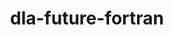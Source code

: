 ---
title: "dla-future-fortran"
layout: cache
categories: [package, develop]
meta: {"versions": ["0.2.0"], "compilers": ["gcc@=11.4.0"], "oss": ["ubuntu22.04"], "platforms": ["linux"], "targets": ["neoverse_v1", "neoverse_v2", "x86_64_v3"], "stacks": ["e4s", "e4s-neoverse-v2", "e4s-neoverse_v1", "root"], "num_specs": 21, "num_specs_by_stack": {"e4s-neoverse_v1": 3, "root": 21, "e4s-neoverse-v2": 9, "e4s": 9}}
spec_details: [{"hash": "ayquvi2webuqkqgenqg3pxx4apwa7iw6", "compiler": "gcc@=11.4.0", "versions": ["0.2.0"], "os": "ubuntu22.04", "platform": "linux", "target": "neoverse_v1", "variants": ["build_system=cmake", "build_type=Release", "generator=ninja", "~ipo", "+shared", "~test"], "stacks": ["e4s-neoverse_v1", "root"], "size": "-", "tarball": "https://binaries.spack.io/develop/build_cache/linux-ubuntu22.04-neoverse_v1/gcc-11.4.0/dla-future-fortran-0.2.0/linux-ubuntu22.04-neoverse_v1-gcc-11.4.0-dla-future-fortran-0.2.0-ayquvi2webuqkqgenqg3pxx4apwa7iw6.spack"}, {"hash": "w2erhb775suh6yfipvzt6xmlk6e7uzfa", "compiler": "gcc@=11.4.0", "versions": ["0.2.0"], "os": "ubuntu22.04", "platform": "linux", "target": "neoverse_v1", "variants": ["build_system=cmake", "build_type=Release", "generator=ninja", "~ipo", "+shared", "~test"], "stacks": ["e4s-neoverse_v1", "root"], "size": "-", "tarball": "https://binaries.spack.io/develop/build_cache/linux-ubuntu22.04-neoverse_v1/gcc-11.4.0/dla-future-fortran-0.2.0/linux-ubuntu22.04-neoverse_v1-gcc-11.4.0-dla-future-fortran-0.2.0-w2erhb775suh6yfipvzt6xmlk6e7uzfa.spack"}, {"hash": "xwjqs5c2a5crvgwsqg4ylj7pcp7tnwzt", "compiler": "gcc@=11.4.0", "versions": ["0.2.0"], "os": "ubuntu22.04", "platform": "linux", "target": "neoverse_v1", "variants": ["build_system=cmake", "build_type=Release", "generator=ninja", "~ipo", "+shared", "~test"], "stacks": ["e4s-neoverse_v1", "root"], "size": "-", "tarball": "https://binaries.spack.io/develop/build_cache/linux-ubuntu22.04-neoverse_v1/gcc-11.4.0/dla-future-fortran-0.2.0/linux-ubuntu22.04-neoverse_v1-gcc-11.4.0-dla-future-fortran-0.2.0-xwjqs5c2a5crvgwsqg4ylj7pcp7tnwzt.spack"}, {"hash": "mnejqrxrfjb72c3cqpp232vsvpbta6bq", "compiler": "gcc@=11.4.0", "versions": ["0.2.0"], "os": "ubuntu22.04", "platform": "linux", "target": "neoverse_v2", "variants": ["build_system=cmake", "build_type=Release", "generator=ninja", "~ipo", "+shared", "~test"], "stacks": ["e4s-neoverse-v2", "root"], "size": "-", "tarball": "https://binaries.spack.io/develop/build_cache/linux-ubuntu22.04-neoverse_v2/gcc-11.4.0/dla-future-fortran-0.2.0/linux-ubuntu22.04-neoverse_v2-gcc-11.4.0-dla-future-fortran-0.2.0-mnejqrxrfjb72c3cqpp232vsvpbta6bq.spack"}, {"hash": "xucoz4vzwtivj23qpcvsvwoqymo6gq5u", "compiler": "gcc@=11.4.0", "versions": ["0.2.0"], "os": "ubuntu22.04", "platform": "linux", "target": "neoverse_v2", "variants": ["build_system=cmake", "build_type=Release", "generator=ninja", "~ipo", "+shared", "~test"], "stacks": ["e4s-neoverse-v2", "root"], "size": "-", "tarball": "https://binaries.spack.io/develop/build_cache/linux-ubuntu22.04-neoverse_v2/gcc-11.4.0/dla-future-fortran-0.2.0/linux-ubuntu22.04-neoverse_v2-gcc-11.4.0-dla-future-fortran-0.2.0-xucoz4vzwtivj23qpcvsvwoqymo6gq5u.spack"}, {"hash": "yg6b2i4q6zrib7o54e7ulvjycxb5dq2h", "compiler": "gcc@=11.4.0", "versions": ["0.2.0"], "os": "ubuntu22.04", "platform": "linux", "target": "neoverse_v2", "variants": ["build_system=cmake", "build_type=Release", "generator=ninja", "~ipo", "+shared", "~test"], "stacks": ["e4s-neoverse-v2", "root"], "size": "-", "tarball": "https://binaries.spack.io/develop/build_cache/linux-ubuntu22.04-neoverse_v2/gcc-11.4.0/dla-future-fortran-0.2.0/linux-ubuntu22.04-neoverse_v2-gcc-11.4.0-dla-future-fortran-0.2.0-yg6b2i4q6zrib7o54e7ulvjycxb5dq2h.spack"}, {"hash": "4em3l4jx5clzgj4zethmwuxpi6n4tlc3", "compiler": "gcc@=11.4.0", "versions": ["0.2.0"], "os": "ubuntu22.04", "platform": "linux", "target": "neoverse_v2", "variants": ["build_system=cmake", "build_type=Release", "generator=ninja", "~ipo", "+shared", "~test"], "stacks": ["e4s-neoverse-v2", "root"], "size": "-", "tarball": "https://binaries.spack.io/develop/build_cache/linux-ubuntu22.04-neoverse_v2/gcc-11.4.0/dla-future-fortran-0.2.0/linux-ubuntu22.04-neoverse_v2-gcc-11.4.0-dla-future-fortran-0.2.0-4em3l4jx5clzgj4zethmwuxpi6n4tlc3.spack"}, {"hash": "erpvlr7oh52xkhrj3htwnbny5tkpbcpu", "compiler": "gcc@=11.4.0", "versions": ["0.2.0"], "os": "ubuntu22.04", "platform": "linux", "target": "neoverse_v2", "variants": ["build_system=cmake", "build_type=Release", "generator=ninja", "~ipo", "+shared", "~test"], "stacks": ["e4s-neoverse-v2", "root"], "size": "-", "tarball": "https://binaries.spack.io/develop/build_cache/linux-ubuntu22.04-neoverse_v2/gcc-11.4.0/dla-future-fortran-0.2.0/linux-ubuntu22.04-neoverse_v2-gcc-11.4.0-dla-future-fortran-0.2.0-erpvlr7oh52xkhrj3htwnbny5tkpbcpu.spack"}, {"hash": "ljlvsvf76oytz5srywraqk4y6ehpl5tq", "compiler": "gcc@=11.4.0", "versions": ["0.2.0"], "os": "ubuntu22.04", "platform": "linux", "target": "neoverse_v2", "variants": ["build_system=cmake", "build_type=Release", "generator=ninja", "~ipo", "+shared", "~test"], "stacks": ["e4s-neoverse-v2", "root"], "size": "-", "tarball": "https://binaries.spack.io/develop/build_cache/linux-ubuntu22.04-neoverse_v2/gcc-11.4.0/dla-future-fortran-0.2.0/linux-ubuntu22.04-neoverse_v2-gcc-11.4.0-dla-future-fortran-0.2.0-ljlvsvf76oytz5srywraqk4y6ehpl5tq.spack"}, {"hash": "6yfwtxuunzhxqivpdesyoqujvok6whil", "compiler": "gcc@=11.4.0", "versions": ["0.2.0"], "os": "ubuntu22.04", "platform": "linux", "target": "neoverse_v2", "variants": ["build_system=cmake", "build_type=Release", "generator=ninja", "~ipo", "+shared", "~test"], "stacks": ["e4s-neoverse-v2", "root"], "size": "-", "tarball": "https://binaries.spack.io/develop/build_cache/linux-ubuntu22.04-neoverse_v2/gcc-11.4.0/dla-future-fortran-0.2.0/linux-ubuntu22.04-neoverse_v2-gcc-11.4.0-dla-future-fortran-0.2.0-6yfwtxuunzhxqivpdesyoqujvok6whil.spack"}, {"hash": "wj6252o6tekiusevvhqjulq625z4oi62", "compiler": "gcc@=11.4.0", "versions": ["0.2.0"], "os": "ubuntu22.04", "platform": "linux", "target": "neoverse_v2", "variants": ["build_system=cmake", "build_type=Release", "generator=ninja", "~ipo", "+shared", "~test"], "stacks": ["e4s-neoverse-v2", "root"], "size": "-", "tarball": "https://binaries.spack.io/develop/build_cache/linux-ubuntu22.04-neoverse_v2/gcc-11.4.0/dla-future-fortran-0.2.0/linux-ubuntu22.04-neoverse_v2-gcc-11.4.0-dla-future-fortran-0.2.0-wj6252o6tekiusevvhqjulq625z4oi62.spack"}, {"hash": "uphcned2kueinyd4vskajmklglzzzvci", "compiler": "gcc@=11.4.0", "versions": ["0.2.0"], "os": "ubuntu22.04", "platform": "linux", "target": "neoverse_v2", "variants": ["build_system=cmake", "build_type=Release", "generator=ninja", "~ipo", "+shared", "~test"], "stacks": ["e4s-neoverse-v2", "root"], "size": "-", "tarball": "https://binaries.spack.io/develop/build_cache/linux-ubuntu22.04-neoverse_v2/gcc-11.4.0/dla-future-fortran-0.2.0/linux-ubuntu22.04-neoverse_v2-gcc-11.4.0-dla-future-fortran-0.2.0-uphcned2kueinyd4vskajmklglzzzvci.spack"}, {"hash": "65zw465nofdk5e4k3f6e4nolqh34nbvv", "compiler": "gcc@=11.4.0", "versions": ["0.2.0"], "os": "ubuntu22.04", "platform": "linux", "target": "x86_64_v3", "variants": ["build_system=cmake", "build_type=Release", "generator=ninja", "~ipo", "+shared", "~test"], "stacks": ["e4s", "root"], "size": "-", "tarball": "https://binaries.spack.io/develop/build_cache/linux-ubuntu22.04-x86_64_v3/gcc-11.4.0/dla-future-fortran-0.2.0/linux-ubuntu22.04-x86_64_v3-gcc-11.4.0-dla-future-fortran-0.2.0-65zw465nofdk5e4k3f6e4nolqh34nbvv.spack"}, {"hash": "42offnmgv5amsh3acihsrkh454wy64ea", "compiler": "gcc@=11.4.0", "versions": ["0.2.0"], "os": "ubuntu22.04", "platform": "linux", "target": "x86_64_v3", "variants": ["build_system=cmake", "build_type=Release", "generator=ninja", "~ipo", "+shared", "~test"], "stacks": ["e4s", "root"], "size": "-", "tarball": "https://binaries.spack.io/develop/build_cache/linux-ubuntu22.04-x86_64_v3/gcc-11.4.0/dla-future-fortran-0.2.0/linux-ubuntu22.04-x86_64_v3-gcc-11.4.0-dla-future-fortran-0.2.0-42offnmgv5amsh3acihsrkh454wy64ea.spack"}, {"hash": "t2xvjdljgi5hi533265zbwytaaukk5m6", "compiler": "gcc@=11.4.0", "versions": ["0.2.0"], "os": "ubuntu22.04", "platform": "linux", "target": "x86_64_v3", "variants": ["build_system=cmake", "build_type=Release", "generator=ninja", "~ipo", "+shared", "~test"], "stacks": ["e4s", "root"], "size": "-", "tarball": "https://binaries.spack.io/develop/build_cache/linux-ubuntu22.04-x86_64_v3/gcc-11.4.0/dla-future-fortran-0.2.0/linux-ubuntu22.04-x86_64_v3-gcc-11.4.0-dla-future-fortran-0.2.0-t2xvjdljgi5hi533265zbwytaaukk5m6.spack"}, {"hash": "w5ekgk2fntgxsuzz2yy27xwtrdr24tok", "compiler": "gcc@=11.4.0", "versions": ["0.2.0"], "os": "ubuntu22.04", "platform": "linux", "target": "x86_64_v3", "variants": ["build_system=cmake", "build_type=Release", "generator=ninja", "~ipo", "+shared", "~test"], "stacks": ["e4s", "root"], "size": "-", "tarball": "https://binaries.spack.io/develop/build_cache/linux-ubuntu22.04-x86_64_v3/gcc-11.4.0/dla-future-fortran-0.2.0/linux-ubuntu22.04-x86_64_v3-gcc-11.4.0-dla-future-fortran-0.2.0-w5ekgk2fntgxsuzz2yy27xwtrdr24tok.spack"}, {"hash": "ob7r3c3m4iiq3qr2m6r6opiosfy25op2", "compiler": "gcc@=11.4.0", "versions": ["0.2.0"], "os": "ubuntu22.04", "platform": "linux", "target": "x86_64_v3", "variants": ["build_system=cmake", "build_type=Release", "generator=ninja", "~ipo", "+shared", "~test"], "stacks": ["e4s", "root"], "size": "-", "tarball": "https://binaries.spack.io/develop/build_cache/linux-ubuntu22.04-x86_64_v3/gcc-11.4.0/dla-future-fortran-0.2.0/linux-ubuntu22.04-x86_64_v3-gcc-11.4.0-dla-future-fortran-0.2.0-ob7r3c3m4iiq3qr2m6r6opiosfy25op2.spack"}, {"hash": "n6jayz4gqa3uslzv5q2mjav3wjtkymv2", "compiler": "gcc@=11.4.0", "versions": ["0.2.0"], "os": "ubuntu22.04", "platform": "linux", "target": "x86_64_v3", "variants": ["build_system=cmake", "build_type=Release", "generator=ninja", "~ipo", "+shared", "~test"], "stacks": ["e4s", "root"], "size": "-", "tarball": "https://binaries.spack.io/develop/build_cache/linux-ubuntu22.04-x86_64_v3/gcc-11.4.0/dla-future-fortran-0.2.0/linux-ubuntu22.04-x86_64_v3-gcc-11.4.0-dla-future-fortran-0.2.0-n6jayz4gqa3uslzv5q2mjav3wjtkymv2.spack"}, {"hash": "cmxsdxbntq2nk74vvecibsqbecvlqidy", "compiler": "gcc@=11.4.0", "versions": ["0.2.0"], "os": "ubuntu22.04", "platform": "linux", "target": "x86_64_v3", "variants": ["build_system=cmake", "build_type=Release", "generator=ninja", "~ipo", "+shared", "~test"], "stacks": ["e4s", "root"], "size": "-", "tarball": "https://binaries.spack.io/develop/build_cache/linux-ubuntu22.04-x86_64_v3/gcc-11.4.0/dla-future-fortran-0.2.0/linux-ubuntu22.04-x86_64_v3-gcc-11.4.0-dla-future-fortran-0.2.0-cmxsdxbntq2nk74vvecibsqbecvlqidy.spack"}, {"hash": "wbvqyo7qpvfnig4nhwhy4ek3hyvucuhs", "compiler": "gcc@=11.4.0", "versions": ["0.2.0"], "os": "ubuntu22.04", "platform": "linux", "target": "x86_64_v3", "variants": ["build_system=cmake", "build_type=Release", "generator=ninja", "~ipo", "+shared", "~test"], "stacks": ["e4s", "root"], "size": "-", "tarball": "https://binaries.spack.io/develop/build_cache/linux-ubuntu22.04-x86_64_v3/gcc-11.4.0/dla-future-fortran-0.2.0/linux-ubuntu22.04-x86_64_v3-gcc-11.4.0-dla-future-fortran-0.2.0-wbvqyo7qpvfnig4nhwhy4ek3hyvucuhs.spack"}, {"hash": "4l5rteksoc3jzdcpc6u6qtd6lhuvm6tb", "compiler": "gcc@=11.4.0", "versions": ["0.2.0"], "os": "ubuntu22.04", "platform": "linux", "target": "x86_64_v3", "variants": ["build_system=cmake", "build_type=Release", "generator=ninja", "~ipo", "+shared", "~test"], "stacks": ["e4s", "root"], "size": "-", "tarball": "https://binaries.spack.io/develop/build_cache/linux-ubuntu22.04-x86_64_v3/gcc-11.4.0/dla-future-fortran-0.2.0/linux-ubuntu22.04-x86_64_v3-gcc-11.4.0-dla-future-fortran-0.2.0-4l5rteksoc3jzdcpc6u6qtd6lhuvm6tb.spack"}]
---